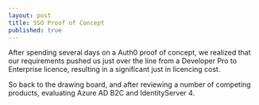 ```yaml
---
layout: post
title: SSO Proof of Concept
published: true
---
```


After spending several days on a Auth0 proof of concept, we realized that our requirements pushed us just over the line from a Developer Pro to Enterprise licence, resulting in a significant just in licencing cost.

So back to the drawing board, and after reviewing a number of competing products, evaluating Azure AD B2C and IdentityServer 4.
